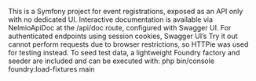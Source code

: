 This is a Symfony project for event registrations, exposed as an API only with no dedicated UI.
Interactive documentation is available via NelmioApiDoc at the /api/doc
 route, configured with Swagger UI.
For authenticated endpoints using session cookies, Swagger UI’s Try it out cannot perform requests due to browser restrictions, so HTTPie was used for testing instead.
To seed test data, a lightweight Foundry factory and seeder are included and can be executed with: php bin/console foundry:load-fixtures main
